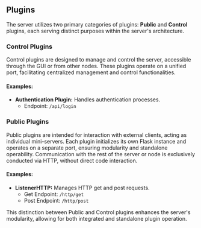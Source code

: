 ## Plugins

The server utilizes two primary categories of plugins: **Public** and **Control** plugins, each serving distinct purposes within the server's architecture.

### Control Plugins

Control plugins are designed to manage and control the server, accessible through the GUI or from other nodes. These plugins operate on a unified port, facilitating centralized management and control functionalities.

#### Examples:

- **Authentication Plugin:** Handles authentication processes.
  - Endpoint: `/api/login`

### Public Plugins

Public plugins are intended for interaction with external clients, acting as individual mini-servers. Each plugin initializes its own Flask instance and operates on a separate port, ensuring modularity and standalone operability. Communication with the rest of the server or node is exclusively conducted via HTTP, without direct code interaction.

#### Examples:

- **ListenerHTTP:** Manages HTTP get and post requests.
  - Get Endpoint: `/http/get`
  - Post Endpoint: `/http/post`

This distinction between Public and Control plugins enhances the server's modularity, allowing for both integrated and standalone plugin operation.
